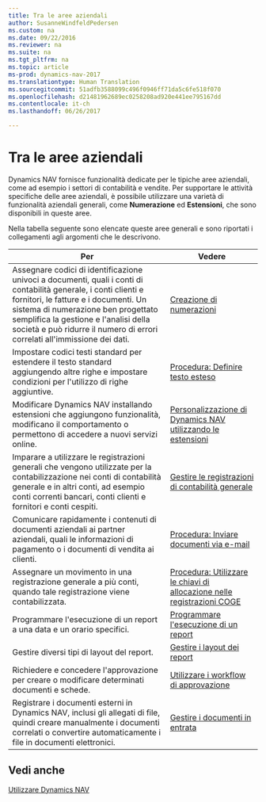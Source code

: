 ```yaml
---
title: Tra le aree aziendali
author: SusanneWindfeldPedersen
ms.custom: na
ms.date: 09/22/2016
ms.reviewer: na
ms.suite: na
ms.tgt_pltfrm: na
ms.topic: article
ms-prod: dynamics-nav-2017
ms.translationtype: Human Translation
ms.sourcegitcommit: 51adfb3588099c496f0946ff71da5c6fe518f070
ms.openlocfilehash: d21481962689ec0258208ad920e441ee795167dd
ms.contentlocale: it-ch
ms.lasthandoff: 06/26/2017

---
```


# <a name="across-business-areas"></a>Tra le aree aziendali

Dynamics NAV fornisce funzionalità dedicate per le tipiche aree aziendali, come ad esempio i settori di contabilità e vendite. Per supportare le attività specifiche delle aree aziendali, è possibile utilizzare una varietà di funzionalità aziendali generali, come **Numerazione** ed **Estensioni**, che sono disponibili in queste aree.

Nella tabella seguente sono elencate queste aree generali e sono riportati i collegamenti agli argomenti che le descrivono.

|Per   |Vedere   |
|-----|------|
|Assegnare codici di identificazione univoci a documenti, quali i conti di contabilità generale, i conti clienti e fornitori, le fatture e i documenti. Un sistema di numerazione ben progettato semplifica la gestione e l'analisi della società e può ridurre il numero di errori correlati all'immissione dei dati.|[Creazione di numerazioni](ui-create-number-series.md)|
|Impostare codici testi standard per estendere il testo standard aggiungendo altre righe e impostare condizioni per l'utilizzo di righe aggiuntive.|[Procedura: Definire testo esteso](ui-how-define-ext-text.md)|
|Modificare Dynamics NAV installando estensioni che aggiungono funzionalità, modificano il comportamento o permettono di accedere a nuovi servizi online.|[Personalizzazione di Dynamics NAV utilizzando le estensioni](ui-extensions.md)|
|Imparare a utilizzare le registrazioni generali che vengono utilizzate per la contabilizzazione nei conti di contabilità generale e in altri conti, ad esempio conti correnti bancari, conti clienti e fornitori e conti cespiti.|[Gestire le registrazioni di contabilità generale](ui-work-general-journals.md)|
|Comunicare rapidamente i contenuti di documenti aziendali ai partner aziendali, quali le informazioni di pagamento o i documenti di vendita ai clienti.|[Procedura: Inviare documenti via e-mail](ui-how-send-documents-email.md)|
|Assegnare un movimento in una registrazione generale a più conti, quando tale registrazione viene contabilizzata.|[Procedura: Utilizzare le chiavi di allocazione nelle registrazioni COGE](ui-how-use-allocation-keys-general-journals.md)|
|Programmare l'esecuzione di un report a una data e un orario specifici.|[Programmare l'esecuzione di un report](ui-schedule-report.md)|
|Gestire diversi tipi di layout del report.|[Gestire i layout dei report](ui-manage-report-layouts.md)|
|Richiedere e concedere l'approvazione per creare o modificare determinati documenti e schede.|[Utilizzare i workflow di approvazione](across-how-use-approval-workflows.md)|
|Registrare i documenti esterni in Dynamics NAV, inclusi gli allegati di file, quindi creare manualmente i documenti correlati o convertire automaticamente i file in documenti elettronici.|[Gestire i documenti in entrata](across-income-documents.md)|

## <a name="see-also"></a>Vedi anche
[Utilizzare Dynamics NAV](ui-work-product.md)


